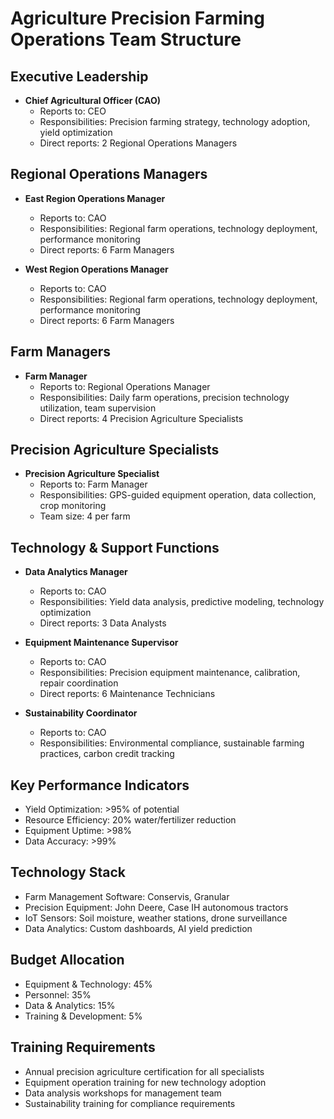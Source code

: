# Agriculture Precision Farming Operations Team Structure

## Executive Leadership
- **Chief Agricultural Officer (CAO)**
  - Reports to: CEO
  - Responsibilities: Precision farming strategy, technology adoption, yield optimization
  - Direct reports: 2 Regional Operations Managers

## Regional Operations Managers
- **East Region Operations Manager**
  - Reports to: CAO
  - Responsibilities: Regional farm operations, technology deployment, performance monitoring
  - Direct reports: 6 Farm Managers

- **West Region Operations Manager**
  - Reports to: CAO
  - Responsibilities: Regional farm operations, technology deployment, performance monitoring
  - Direct reports: 6 Farm Managers

## Farm Managers
- **Farm Manager**
  - Reports to: Regional Operations Manager
  - Responsibilities: Daily farm operations, precision technology utilization, team supervision
  - Direct reports: 4 Precision Agriculture Specialists

## Precision Agriculture Specialists
- **Precision Agriculture Specialist**
  - Reports to: Farm Manager
  - Responsibilities: GPS-guided equipment operation, data collection, crop monitoring
  - Team size: 4 per farm

## Technology & Support Functions
- **Data Analytics Manager**
  - Reports to: CAO
  - Responsibilities: Yield data analysis, predictive modeling, technology optimization
  - Direct reports: 3 Data Analysts

- **Equipment Maintenance Supervisor**
  - Reports to: CAO
  - Responsibilities: Precision equipment maintenance, calibration, repair coordination
  - Direct reports: 6 Maintenance Technicians

- **Sustainability Coordinator**
  - Reports to: CAO
  - Responsibilities: Environmental compliance, sustainable farming practices, carbon credit tracking

## Key Performance Indicators
- Yield Optimization: >95% of potential
- Resource Efficiency: 20% water/fertilizer reduction
- Equipment Uptime: >98%
- Data Accuracy: >99%

## Technology Stack
- Farm Management Software: Conservis, Granular
- Precision Equipment: John Deere, Case IH autonomous tractors
- IoT Sensors: Soil moisture, weather stations, drone surveillance
- Data Analytics: Custom dashboards, AI yield prediction

## Budget Allocation
- Equipment & Technology: 45%
- Personnel: 35%
- Data & Analytics: 15%
- Training & Development: 5%

## Training Requirements
- Annual precision agriculture certification for all specialists
- Equipment operation training for new technology adoption
- Data analysis workshops for management team
- Sustainability training for compliance requirements